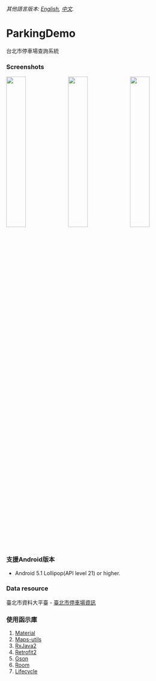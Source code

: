 *其他語言版本: [English](README.md), [中文](README.zh-tw.md).*

# ParkingDemo
台北市停車場查詢系統

### Screenshots
<div style="dispaly:flex">
    <img src="https://user-images.githubusercontent.com/25738593/75606176-2e7bbc00-5b25-11ea-9add-eacb5308d899.jpg" width="32%">
    <img src="https://user-images.githubusercontent.com/25738593/75606177-2face900-5b25-11ea-8c94-360b1011fd16.jpg" width="32%">
    <img src="https://user-images.githubusercontent.com/25738593/75606178-30457f80-5b25-11ea-86ae-3824349ffe87.jpg" width="32%">
</div>

### 支援Android版本
- Android 5.1 Lollipop(API level 21) or higher.

### Data resource
臺北市資料大平臺 - [臺北市停車場資訊](https://data.taipei/#/dataset/detail?id=d5c0656b-5250-4179-a491-c94daa56ef2c)

### 使用函示庫
1. [Material](https://material.io/)
2. [Maps-utils](https://github.com/googlemaps/android-maps-utils)
3. [RxJava2](https://github.com/ReactiveX/RxJava)
4. [Retrofit2](https://github.com/square/retrofit)
5. [Gson](https://github.com/google/gson)
6. [Room](https://developer.android.com/topic/libraries/architecture/room)
7. [Lifecycle](https://developer.android.com/jetpack/androidx/releases/lifecycle)
